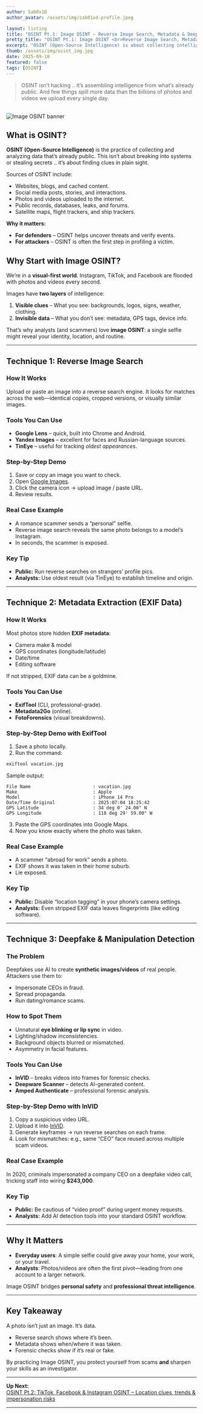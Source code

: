 ```yaml
---
author: Sab0x1D
author_avatar: /assets/img/sab01xd-profile.jpeg

layout: listing
title: "OSINT Pt.1: Image OSINT – Reverse Image Search, Metadata & Deepfakes"
pretty_title: "OSINT Pt.1: Image OSINT <br>Reverse Image Search, Metadata & Deepfakes"
excerpt: "OSINT (Open-Source Intelligence) is about collecting intelligence from public sources—and images are one of the most revealing. In this guide, we’ll introduce OSINT and then dive deep into how photos, metadata, and deepfakes betray more than you think."
thumb: /assets/img/osint_img.jpg
date: 2025-09-18
featured: false
tags: [OSINT]
---
```


<blockquote class="featured-quote">
OSINT isn’t hacking .. it’s assembling intelligence from what’s already public. And few things spill more data than the billions of photos and videos we upload every single day.
</blockquote>
<br>

<img src="../assets/img/banners/osint-banner-1.jpg" alt="Image OSINT banner">

## What is OSINT?  
**OSINT (Open-Source Intelligence)** is the practice of collecting and analyzing data that’s already public. This isn’t about breaking into systems or stealing secrets .. it’s about finding clues in plain sight.  

Sources of OSINT include:  
- Websites, blogs, and cached content.  
- Social media posts, stories, and interactions.  
- Photos and videos uploaded to the internet.  
- Public records, databases, leaks, and forums.  
- Satellite maps, flight trackers, and ship trackers.  

**Why it matters:**  
- **For defenders** – OSINT helps uncover threats and verify events.  
- **For attackers** – OSINT is often the first step in profiling a victim.  


## Why Start with Image OSINT?  
We’re in a **visual-first world**. Instagram, TikTok, and Facebook are flooded with photos and videos every second.  

Images have **two layers** of intelligence:  
1. **Visible clues** – What you see: backgrounds, logos, signs, weather, clothing.  
2. **Invisible data** – What you don’t see: metadata, GPS tags, device info.  

That’s why analysts (and scammers) love **image OSINT**: a single selfie might reveal your identity, location, and routine.  

---

## Technique 1: Reverse Image Search  

### How It Works  
Upload or paste an image into a reverse search engine. It looks for matches across the web—identical copies, cropped versions, or visually similar images.  

### Tools You Can Use  
- **Google Lens** – quick, built into Chrome and Android.  
- **Yandex Images** – excellent for faces and Russian-language sources.  
- **TinEye** – useful for tracking *oldest appearances*.  

### Step-by-Step Demo  
1. Save or copy an image you want to check.  
2. Open [Google Images](https://images.google.com).  
3. Click the camera icon → upload image / paste URL.  
4. Review results.  

### Real Case Example  
- A romance scammer sends a “personal” selfie.  
- Reverse image search reveals the same photo belongs to a model’s Instagram.  
- In seconds, the scammer is exposed.  

### Key Tip  
- **Public:** Run reverse searches on strangers’ profile pics.  
- **Analysts:** Use oldest result (via TinEye) to establish timeline and origin.  

---

## Technique 2: Metadata Extraction (EXIF Data)  

### How It Works  
Most photos store hidden **EXIF metadata**:  
- Camera make & model  
- GPS coordinates (longitude/latitude)  
- Date/time  
- Editing software  

If not stripped, EXIF data can be a goldmine.  

### Tools You Can Use  
- **ExifTool** (CLI, professional-grade).  
- **Metadata2Go** (online).  
- **FotoForensics** (visual breakdowns).  

### Step-by-Step Demo with ExifTool  
1. Save a photo locally.  
2. Run the command:  

```bash
exiftool vacation.jpg
```

Sample output:  
```text
File Name                       : vacation.jpg
Make                            : Apple
Model                           : iPhone 14 Pro
Date/Time Original              : 2025:07:04 18:25:42
GPS Latitude                    : 34 deg 0' 24.00" N
GPS Longitude                   : 118 deg 29' 59.00" W
```

3. Paste the GPS coordinates into Google Maps.  
4. Now you know exactly where the photo was taken.  

### Real Case Example  
- A scammer “abroad for work” sends a photo.  
- EXIF shows it was taken in their home suburb.  
- Lie exposed.  

### Key Tip  
- **Public:** Disable “location tagging” in your phone’s camera settings.  
- **Analysts:** Even stripped EXIF data leaves fingerprints (like editing software).  

---

## Technique 3: Deepfake & Manipulation Detection  

### The Problem  
Deepfakes use AI to create **synthetic images/videos** of real people. Attackers use them to:  
- Impersonate CEOs in fraud.  
- Spread propaganda.  
- Run dating/romance scams.  

### How to Spot Them  
- Unnatural **eye blinking or lip sync** in video.  
- Lighting/shadow inconsistencies.  
- Background objects blurred or mismatched.  
- Asymmetry in facial features.  

### Tools You Can Use  
- **InVID** – breaks videos into frames for forensic checks.  
- **Deepware Scanner** – detects AI-generated content.  
- **Amped Authenticate** – professional forensic analysis.  

### Step-by-Step Demo with InVID  
1. Copy a suspicious video URL.  
2. Upload it into [InVID](https://www.invid-project.eu/tools-and-services/invid-verification-plugin/).  
3. Generate keyframes → run reverse searches on each frame.  
4. Look for mismatches: e.g., same “CEO” face reused across multiple scam videos.  

### Real Case Example  
In 2020, criminals impersonated a company CEO on a deepfake video call, tricking staff into wiring **$243,000**.  

### Key Tip  
- **Public:** Be cautious of “video proof” during urgent money requests.  
- **Analysts:** Add AI detection tools into your standard OSINT workflow.  

---

## Why It Matters  
- **Everyday users**: A simple selfie could give away your home, your work, or your travel.  
- **Analysts**: Photos/videos are often the first pivot—leading from one account to a larger network.  

Image OSINT bridges **personal safety** and **professional threat intelligence**.  

---

## Key Takeaway  
A photo isn’t just an image. It’s data.  
- Reverse search shows where it’s been.  
- Metadata shows when/where it was taken.  
- Forensic checks show if it’s real or fake.  

By practicing Image OSINT, you protect yourself from scams **and** sharpen your skills as an investigator.  

---

**Up Next:**  
[OSINT Pt.2: TikTok, Facebook & Instagram OSINT – Location clues, trends & impersonation risks](/blogs/listings/osint-social-media)  

---
